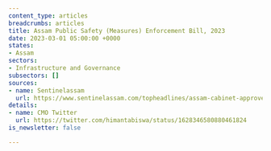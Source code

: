 ```yaml
---
content_type: articles
breadcrumbs: articles
title: Assam Public Safety (Measures) Enforcement Bill, 2023
date: 2023-03-01 05:00:00 +0000
states:
- Assam
sectors:
- Infrastructure and Governance
subsectors: []
sources:
- name: Sentinelassam
  url: https://www.sentinelassam.com/topheadlines/assam-cabinet-approves-bill-for-public-safety-638601
details:
- name: CMO Twitter
  url: https://twitter.com/himantabiswa/status/1628346580880461824
is_newsletter: false

---
```


